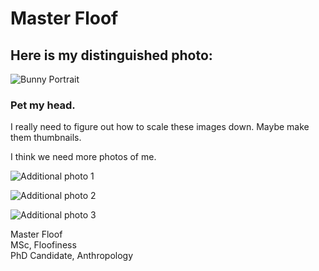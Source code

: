 # Master Floof

## Here is my distinguished photo:
![Bunny Portrait](docs/assets/IMG_7447.JPG)

### Pet my head.

<p>I really need to figure out how to scale these images down. Maybe make them thumbnails. </p>
<p>I think we need more photos of me.  
  
![Additional photo 1](assets/2022-08-21%2011.35.55.jpg) <br>

![Additional photo 2](assets/2022-08-22%2012.20.44.jpg) <br>

![Additional photo 3](assets/2022-08-24%2007.51.20.jpg) <br> </p>



<p>Master Floof <br>
MSc, Floofiness <br>
PhD Candidate, Anthropology </p>
